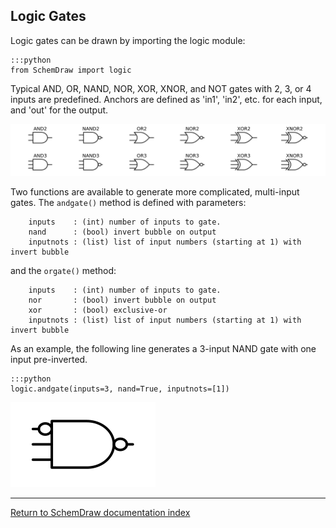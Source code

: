 <link rel="stylesheet" href="css/codehilite.css">

## Logic Gates

Logic gates can be drawn by importing the logic module:

    :::python
    from SchemDraw import logic

Typical AND, OR, NAND, NOR, XOR, XNOR, and NOT gates with 2, 3, or 4 inputs are predefined. Anchors are defined as 'in1', 'in2', etc. for each input, and 'out' for the output.

![](img/gates.svg)

Two functions are available to generate more complicated, multi-input gates. The `andgate()` method is defined with parameters:

        inputs    : (int) number of inputs to gate.
        nand      : (bool) invert bubble on output
        inputnots : (list) list of input numbers (starting at 1) with invert bubble

and the `orgate()` method:

        inputs    : (int) number of inputs to gate.
        nor       : (bool) invert bubble on output
        xor       : (bool) exclusive-or
        inputnots : (list) list of input numbers (starting at 1) with invert bubble

As an example, the following line generates a 3-input NAND gate with one input pre-inverted.

    :::python
    logic.andgate(inputs=3, nand=True, inputnots=[1])

![](img/and_inputnot.svg)


------------------------------------------------------
[Return to SchemDraw documentation index](index.html)